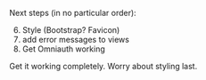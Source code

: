 Next steps (in no particular order):



6. Style (Bootstrap? Favicon)
15. add error messages to views
16. Get Omniauth working


Get it working completely. Worry about styling last.
